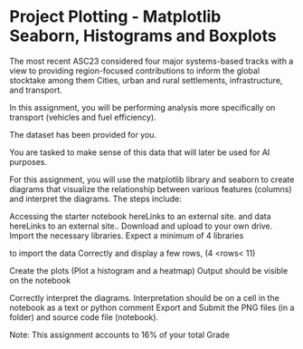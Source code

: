 # Project Plotting - Matplotlib Seaborn, Histograms and Boxplots

The most recent ASC23 considered four major systems-based tracks with a view to providing region-focused contributions to inform the global stocktake among them Cities, urban and rural settlements, infrastructure, and transport.

In this assignment, you will be performing analysis more specifically on transport (vehicles and fuel efficiency). 

The dataset has been provided for you.

You are tasked to make sense of this data that will later be used for AI purposes.

For this assignment, you will use the matplotlib library and seaborn to create diagrams that visualize the relationship between various features (columns) and interpret the diagrams. The steps include:

Accessing the starter notebook hereLinks to an external site. and data hereLinks to an external site.. Download and upload to your own drive. 
Import the necessary libraries. Expect a minimum of 4 libraries

to import the data Correctly and display a few rows,  (4 <rows< 11) 

Create the plots (Plot a histogram and a heatmap) Output should be visible on the notebook

Correctly interpret the diagrams. Interpretation should be on a cell in the notebook as a text or python comment
Export and Submit the PNG files (in a folder) and source code file (notebook).

Note: This assignment accounts to 16% of your total Grade
